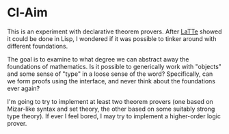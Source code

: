# Cl-Aim

This is an experiment with declarative theorem provers. After [LaTTe](https://github.com/lattex-central/LaTTe)
showed it could be done in Lisp, I wondered if it was possible to
tinker around with different foundations.

The goal is to examine to what degree we can abstract away the
foundations of mathematics. Is it possible to generically work with
"objects" and some sense of "type" in a loose sense of the word?
Specifically, can we form proofs using the interface, and never think
about the foundations ever again?

I'm going to try to implement at least two theorem provers (one based on
Mizar-like syntax and set theory, the other based on some suitably
strong type theory). If ever I feel bored, I may try to implement a
higher-order logic prover.
